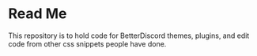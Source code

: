 # Read Me

This repository is to hold code for BetterDiscord themes, plugins, and edit code from other css snippets people have done.
